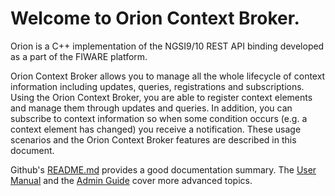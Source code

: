 # Welcome to Orion Context Broker.

Orion is a C++ implementation of the NGSI9/10 REST API binding developed as a part of the FIWARE platform.

Orion Context Broker allows you to manage all the whole lifecycle of context information including updates, queries, registrations and subscriptions.
Using the Orion Context Broker, you are able to register context elements and manage them through updates and queries.
In addition, you can subscribe to context information so when some condition occurs
(e.g. a context element has changed) you receive a notification.
These usage scenarios and the Orion Context Broker features are described in this document.

Github's [README.md](https://github.com/telefonicaid/fiware-orion/blob/develop/README.md) provides a good documentation summary.
The [User Manual](user/index.md) and the [Admin Guide](admin/index.md) cover more advanced topics. 
